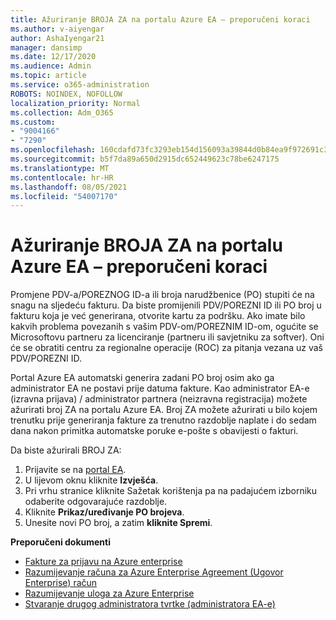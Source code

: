```yaml
---
title: Ažuriranje BROJA ZA na portalu Azure EA – preporučeni koraci
ms.author: v-aiyengar
author: AshaIyengar21
manager: dansimp
ms.date: 12/17/2020
ms.audience: Admin
ms.topic: article
ms.service: o365-administration
ROBOTS: NOINDEX, NOFOLLOW
localization_priority: Normal
ms.collection: Adm_O365
ms.custom:
- "9004166"
- "7290"
ms.openlocfilehash: 160cdafd73fc3293eb154d156093a39844d0b84ea9f972691c3630693d720b38
ms.sourcegitcommit: b5f7da89a650d2915dc652449623c78be6247175
ms.translationtype: MT
ms.contentlocale: hr-HR
ms.lasthandoff: 08/05/2021
ms.locfileid: "54007170"
---
```

# <a name="update-po-number-in-azure-ea-portal---recommended-steps"></a>Ažuriranje BROJA ZA na portalu Azure EA – preporučeni koraci

Promjene PDV-a/POREZNOG ID-a ili broja narudžbenice (PO) stupiti će na snagu na sljedeću fakturu. Da biste promijenili PDV/POREZNI ID ili PO broj u fakturu koja je već generirana, otvorite kartu za podršku. Ako imate bilo kakvih problema povezanih s vašim PDV-om/POREZNIM ID-om, ogućite se Microsoftovu partneru za licenciranje (partneru ili savjetniku za softver). Oni će se obratiti centru za regionalne operacije (ROC) za pitanja vezana uz vaš PDV/POREZNI ID. 

Portal Azure EA automatski generira zadani PO broj osim ako ga administrator EA ne postavi prije datuma fakture. Kao administrator EA-e (izravna prijava) / administrator partnera (neizravna registracija) možete ažurirati broj ZA na portalu Azure EA. Broj ZA možete ažurirati u bilo kojem trenutku prije generiranja fakture za trenutno razdoblje naplate i do sedam dana nakon primitka automatske poruke e-pošte s obavijesti o fakturi.    

Da biste ažurirali BROJ ZA:

1. Prijavite se na [portal EA](https://ea.azure.com/).
1. U lijevom oknu kliknite **Izvješća**.
1. Pri vrhu stranice kliknite  Sažetak korištenja pa na padajućem izborniku odaberite odgovarajuće razdoblje.
1. Kliknite **Prikaz/uređivanje PO brojeva**.
1. Unesite novi PO broj, a zatim **kliknite Spremi**.

**Preporučeni dokumenti** 

- [Fakture za prijavu na Azure enterprise](https://docs.microsoft.com/azure/billing/billing-ea-portal-enrollment-invoices) 
- [Razumijevanje računa za Azure Enterprise Agreement (Ugovor Enterprise) račun](https://docs.microsoft.com/azure/billing/billing-understand-your-bill-ea)  
- [Razumijevanje uloga za Azure Enterprise](https://docs.microsoft.com/azure/billing/billing-understand-your-bill-ea) 
- [Stvaranje drugog administratora tvrtke (administratora EA-e)](https://docs.microsoft.com/azure/cost-management-billing/manage/ea-portal-administration#create-another-enterprise-administrator) 
